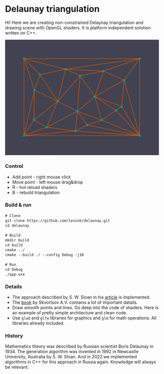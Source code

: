 # Delaunay triangulation
Hi! Here we are creating non-constrained Delaynay triangulation and drawing scene with OpenGL shaders. It is  platform independent solution written on C++.

![Screen](./data/images/screen.png)

### Control
* Add point - right mouse click     
* Move point - left mouse drag&drop
* R - hot reload shaders
* B - rebuild triangulation

### Build & run
``` shell
# Clone
git clone https://github.com/levink/delaunay.git
cd delaunay

# Build
mkdir build
cd build
cmake ../
cmake --build ./ --config Debug -j10

# Run
cd Debug 
./app.exe

```

### Details
* The approach described by S. W. Sloan in his [article](./data/articles/A-fast-algortithm-for-generating-constrained-Delaunay-triangulations.pdf) is implemented.
* The [book](./data/articles/SkvortsovAV-DT.pdf) by Skvortsov A.V. contains a lot of important datails.
* Draw smooth points and lines. Go deep into the code of shaders. Here is an example of pretty simple architecture and clean code.
* Use `glad` and `glfw` libraries for graphics and `glm` for math operations. All libraries already included.


### History
Mathematics theory was described by Russian scientist Boris Delaunay in 1934. The generation algorithm was invented in 1992 in Newcastle University, Australia by S. W. Sloan. And in 2022 we implemented algorithms in C++ for this approach in Russia again. Knowledge will always be relevant.



